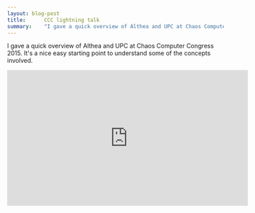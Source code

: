```yaml
---
layout: blog-post
title:      CCC lightning talk
summary:    "I gave a quick overview of Althea and UPC at Chaos Computer Congress 2015. It's a nice easy starting point to understand some of the concepts involved."
---
```


I gave a quick overview of Althea and UPC at Chaos Computer Congress 2015. It's a nice easy starting point to understand some of the concepts involved.

<iframe width="560" height="315" src="https://www.youtube.com/embed/zMp2jAHquns?start=6588" frameborder="0" allowfullscreen></iframe>